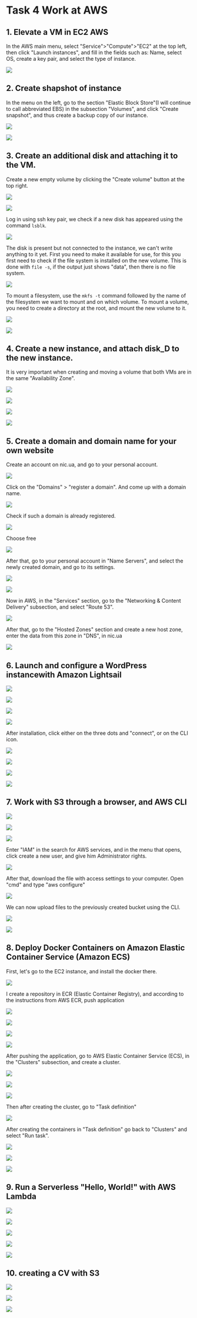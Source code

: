 # Task 4 Work at AWS

## 1. Elevate a VM in EC2 AWS

In the AWS main menu, select "Service">"Compute">"EC2" at the top left, then click "Launch instances", and fill in the fields such as: Name, select OS, create a key pair, and select the type of instance.

![](Screenshots/1.jpg)

## 2. Create shapshot of instance

In the menu on the left, go to the section "Elastic Block Store"(I will continue to call abbreviated EBS) in the subsection "Volumes", and click "Create snapshot", and thus create a backup copy of our instance.

![](Screenshots/2.jpg)

![](Screenshots/3.jpg)

## 3. Create an additional disk and attaching it to the VM.

Create a new empty volume by clicking the "Create volume" button at the top right.

![](Screenshots/4.jpg)

![](Screenshots/5.jpg)

Log in using ssh key pair, we check if a new disk has appeared using the command `lsblk`.

![](Screenshots/6.jpg)

The disk is present but not connected to the instance, we can't write anything to it yet. First you need to make it available for use,
for this you first need to check if the file system is installed on the new volume.
This is done with `file -s`, if the output just shows "data", then there is no file system.

![](Screenshots/7.jpg)

To mount a filesystem, use the `mkfs -t` command followed by the name of the filesystem we want to mount and on which volume.
To mount a volume, you need to create a directory at the root, and mount the new volume to it.

![](Screenshots/8.jpg)

![](Screenshots/9.jpg)

## 4. Create a new instance, and attach disk_D to the new instance.

It is very important when creating and moving a volume that both VMs are in the same "Availability Zone".

![](Screenshots/10.jpg)

![](Screenshots/11.jpg)

![](Screenshots/12.jpg)

![](Screenshots/13.jpg)

## 5. Create a domain and domain name for your own website

Create an account on nic.ua, and go to your personal account.

![](Screenshots/14.jpg)

Click on the "Domains" > "register a domain". And come up with a domain name.

![](Screenshots/15.jpg)

Check if such a domain is already registered.

![](Screenshots/16.jpg)

Choose free

![](Screenshots/17.jpg)

After that, go to your personal account in "Name Servers", and select the newly created domain, and go to its settings.

![](Screenshots/18.jpg)

![](Screenshots/19.jpg)

Now in AWS, in the "Services" section, go to the "Networking & Content Delivery" subsection, and select "Route 53".

![](Screenshots/20.jpg)

After that, go to the "Hosted Zones" section and create a new host zone, enter the data from this zone in "DNS", in nic.ua

![](Screenshots/21.jpg)

## 6. Launch and configure a WordPress instancewith Amazon Lightsail

![](Screenshots/22.jpg)

![](Screenshots/23.jpg)

![](Screenshots/24.jpg)

![](Screenshots/25.jpg)

After installation, click either on the three dots and "connect", or on the CLI icon.

![](Screenshots/26.jpg)

![](Screenshots/27.jpg)

![](Screenshots/28.jpg)

![](Screenshots/29.jpg)

## 7. Work with S3 through a browser, and AWS CLI

![](Screenshots/30.jpg)

![](Screenshots/31.jpg)

![](Screenshots/32.jpg)

Enter "IAM" in the search for AWS services, and in the menu that opens, click create a new user, and give him Administrator rights.

![](Screenshots/33.jpg)

After that, download the file with access settings to your computer. Open "cmd" and type "aws configure"

![](Screenshots/34.jpg)

We can now upload files to the previously created bucket using the CLI.

![](Screenshots/35.jpg)

![](Screenshots/36.jpg)

## 8. Deploy Docker Containers on Amazon Elastic Container Service (Amazon ECS)

First, let's go to the EC2 instance, and install the docker there.

![](Screenshots/37.jpg)

I create a repository in ECR (Elastic Container Registry), and according to the instructions from AWS ECR, push application

![](Screenshots/38.jpg)

![](Screenshots/39.jpg)

![](Screenshots/40.jpg)

![](Screenshots/41.jpg)

After pushing the application, go to AWS Elastic Container Service (ECS), in the "Clusters" subsection, and create a cluster.

![](Screenshots/42.jpg)

![](Screenshots/43.jpg)

![](Screenshots/44.jpg)

Then after creating the cluster, go to "Task definition"

![](Screenshots/45.jpg)

After creating the containers in "Task definition" go back to "Clusters" and select "Run task".

![](Screenshots/46.jpg)

![](Screenshots/47.jpg)

![](Screenshots/48.jpg)

## 9. Run a Serverless "Hello, World!" with AWS Lambda

![](Screenshots/49.jpg)

![](Screenshots/50.jpg)

![](Screenshots/51.jpg)

![](Screenshots/52.jpg)

![](Screenshots/53.jpg)

## 10. creating a CV with S3

![](Screenshots/54.jpg)

![](Screenshots/55.jpg)

![](Screenshots/56.jpg)